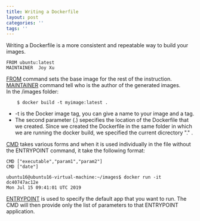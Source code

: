```yaml
---
title: Writing a Dockerfile
layout: post
categories: ''
tags: ''
---
```

Writing a Dockerfile is a more consistent and repeatable way to build your images.

    FROM ubuntu:latest
    MAINTAINER  Joy Xu

  
<u>FROM</u> command sets the base image for the rest of the instruction.  
<u>MAINTAINER</u> command tell who is the author of the generated images.  
In the /images folder:
```
    $ docker build -t myimage:latest .
```
* -t is the Docker image tag, you can give a name to your image and a tag.
* The second parameter (.) sepecifies the location of the Dockerfile that we created. Since we created the Dockerfile in the same folder in which we are running the docker build, we specified the current dicrectory "." .  

<u>CMD</u> takes various forms and when it is used individually in the file without the ENTRYPOINT command, it take the following format:  
```
CMD ["executable","param1","param2"]
CMD ["date"]

ubuntu16@ubuntu16-virtual-machine:~/images$ docker run -it dc40747ac12e
Mon Jul 15 09:41:01 UTC 2019

```
<u>ENTRYPOINT</u> is used to specify the default app that you want to run. The CMD will then provide only the list of parameters to that ENTRYPOINT application.
